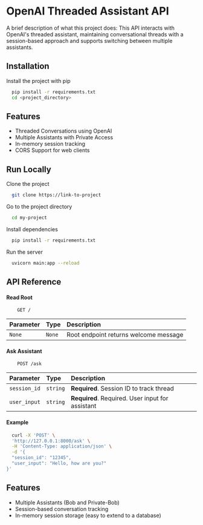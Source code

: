 # OpenAI Threaded Assistant API

A brief description of what this project does: This API interacts with OpenAI's threaded assistant, maintaining conversational threads with a session-based approach and supports switching between multiple assistants.

## Installation

Install the project with pip

```bash
  pip install -r requirements.txt
  cd <project_directory>
```
## Features
- Threaded Conversations using OpenAI
- Multiple Assistants with Private Access
- In-memory session tracking
- CORS Support for web clients
## Run Locally

Clone the project

```bash
  git clone https://link-to-project
```

Go to the project directory

```bash
  cd my-project
```

Install dependencies


```bash
  pip install -r requirements.txt
```

Run the server 

```bash
  uvicorn main:app --reload
```


## API Reference

#### Read Root
```http
    GET /

```

| Parameter | Type     | Description                |
| :-------- | :------- | :------------------------- |
| `None` | `None` | Root endpoint returns welcome message |

#### Ask Assistant

```http
    POST /ask

```

| Parameter | Type     | Description                       |
| :-------- | :------- | :-------------------------------- |
| `session_id`      | `string` | **Required**.  Session ID to track thread|
| `user_input`      | `string` | **Required**. 	Required. User input for assistant |


#### Example

```bash
  curl -X 'POST' \
  'http://127.0.0.1:8000/ask' \
  -H 'Content-Type: application/json' \
  -d '{
  "session_id": "12345",
  "user_input": "Hello, how are you?"
}'

```




## Features
- Multiple Assistants (Bob and Private-Bob)
- Session-based conversation tracking
- In-memory session storage (easy to extend to a database)




